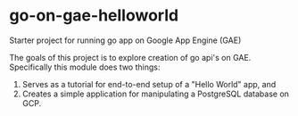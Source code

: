 # go-on-gae-helloworld
Starter project for running go app on Google App Engine (GAE)

The goals of this project is to explore creation of go api's on GAE. Specifically this module does two things:

1. Serves as a tutorial for end-to-end setup of a "Hello World" app, and
2. Creates a simple application for manipulating a PostgreSQL database on GCP. 

